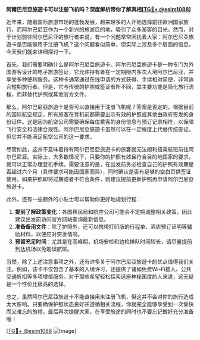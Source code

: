 **阿爾巴尼亞旅遊卡可以注册飞机吗？深度解析带你了解真相[[TG💪+ @esim1088](https://t.me/s/esim1088)]**

近年来，随着国际旅游市场的蓬勃发展，越来越多的人开始选择前往欧洲国家旅行，而阿尔巴尼亚作为一个新兴的旅游目的地，吸引了众多游客的目光。然而，对于计划前往阿尔巴尼亚的旅行者来说，有一个问题常常困扰着大家：阿尔巴尼亞旅遊卡是否能够用于注册飞机？这个问题看似简单，但实际上涉及多个层面的信息，今天我们就来详细探讨一下。

首先，我们需要明确什么是阿尔巴尼亞旅遊卡。阿尔巴尼亞旅遊卡是一种专门为外国游客设计的电子旅游签证，它允许持有者在一定期限内多次入境阿尔巴尼亚，并享受多种便利服务。这种卡通常通过在线申请的方式获得，手续相对简便，非常适合短期旅行者。但是，它与传统的护照或签证有所不同，其主要功能是简化旅行流程，而非替代护照或其他官方文件。

那么，阿尔巴尼亞旅遊卡是否可以直接用于注册飞机呢？答案是否定的。根据目前的国际航空规定，所有旅客在登机前都需要出示有效的护照或其他由政府签发的身份证件。这是因为航空公司需要确保每位乘客的身份信息与预订记录相符，以保障飞行安全和法律合规性。阿尔巴尼亞旅遊卡虽然可以在一定程度上代替传统签证，但它并不能满足航空公司的这一要求。

尽管如此，这并不意味着持有阿尔巴尼亞旅遊卡的旅客就无法顺利搭乘航班前往阿尔巴尼亚。实际上，大多数情况下，只要你的护照有效且符合目的地国家的要求，就可以正常办理登机手续。需要注意的是，在出发前务必检查自己的护照有效期是否超过六个月（具体要求可能因国家而异），同时确认是否有足够的空白页供签证使用。如果护照即将过期或者不符合条件，则建议提前更新护照再申请阿尔巴尼亞旅遊卡。

此外，还有一些额外的小贴士可以帮助你更好地规划行程：

1. **提前了解政策变化**：各国移民局和航空公司可能会不定期调整相关政策，因此建议出发前访问官方网站查询最新信息。
2. **准备备用文件**：除了护照外，还可以携带打印版的行程单、酒店预订证明等辅助材料，以便应对突发情况。
3. **预留充足时间**：尤其是在高峰期，机场安检和边检排队时间较长，请尽量提前到达机场以免耽误航班。

当然，除了上述注意事项之外，还有许多关于阿尔巴尼亞旅遊卡的优点值得我们关注。例如，该卡不仅包含了基本的入境许可，还提供了诸如免费Wi-Fi接入、公共交通折扣等多项增值服务。对于那些希望轻松探索这座神秘国度的人来说，这无疑是一个性价比极高的选择。

总之，虽然阿尔巴尼亞旅遊卡不能直接用来注册飞机，但这并不会对你的旅行造成太大影响。只要确保护照状态良好并遵循相关流程，你就完全能够享受到一次愉快而又难忘的旅程。最后再次提醒大家，在享受旅途的同时也不要忘记做好充分准备哦！

[[TG💪+ @esim1088](https://t.me/s/esim1088) ![Image](https://i.postimg.cc/4NQfJmqS/Snipaste-2025-05-13-00-14-12.png)]